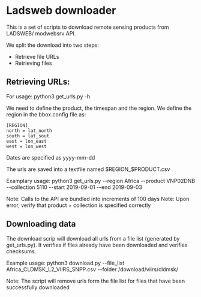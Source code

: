 # Ladsweb downloader

This is a set of scripts to download remote sensing products from LADSWEB/ modwebsrv
API.

We split the download into two steps:
* Retrieve file URLs
* Retrieving files

## Retrieving URLs:
For usage:
	python3 get_urls.py -h

We need to define the product, the timespan and the region.
We define the region in the bbox.config file as:

	[REGION]	
	north = lat_north
	south = lat_sout
	east = lon_east
	west = lon_west

Dates are specified as yyyy-mm-dd

The urls are saved into a textfile named $REGION_$PRODUCT.csv

Examplary usage:
	python3 get_urls.py --region Africa --product VNP02DNB --collection 5110 --start 2019-09-01 --end 2019-09-03

Note: Calls to the API are bundled into increments of 100 days
Note: Upon error, verify that product + collection is specified correctly


## Downloading data
The download scrip will download all urls from a file list (generated by get_urls.py). It verifies if files already have been downloaded and verifies checksums.

Example usage:
	python3 download.py --file_list Africa_CLDMSK_L2_VIIRS_SNPP.csv --folder /download/viirs/cldmsk/

Note: The script will remove urls form the file list for files that have been successfully downloaded
